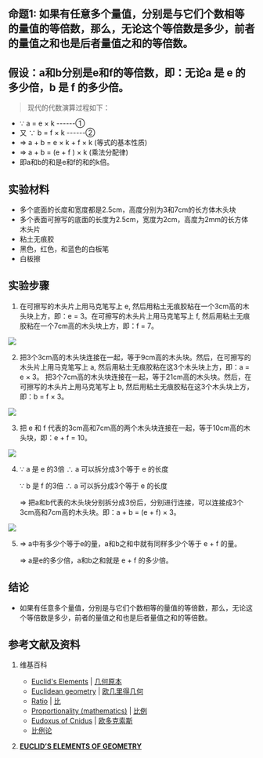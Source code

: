 ## 命题1: 如果有任意多个量值，分别是与它们个数相等的量值的等倍数，那么，无论这个等倍数是多少，前者的量值之和也是后者量值之和的等倍数。

## 假设：a和b分别是e和f的等倍数，即：无论a 是 e 的多少倍，b 是 f 的多少倍。

> 现代的代数演算过程如下：
>  
- ∵ a = e × k     ------①        
- 又 ∵ b = f × k  ------②
- => a + b = e × k + f × k (等式的基本性质)
- => a + b = (e + f ) × k  (乘法分配律)
- 即a和b的和是e和f的和的k倍。

## 实验材料

- 多个底面的长度和宽度都是2.5cm，高度分别为3和7cm的长方体木头块
- 多个表面可擦写的底面的长度为2.5cm，宽度为2cm，高度为2mm的长方体木头片
- 粘土无痕胶
- 黑色，红色，和蓝色的白板笔
- 白板擦

## 实验步骤

1. 在可擦写的木头片上用马克笔写上 e, 然后用粘土无痕胶粘在一个3cm高的木头块上方，即：e = 3。在可擦写的木头片上用马克笔写上 f, 然后用粘土无痕胶粘在一个7cm高的木头块上方，即：f = 7。

![](/images/欧几里得几何/欧几里得元素中典型的几何实验/卷5/命题1/1a1.jpg)

2. 把3个3cm高的木头块连接在一起，等于9cm高的木头块。然后，在可擦写的木头片上用马克笔写上 a, 然后用粘土无痕胶粘在这3个木头块上方，即：a = e × 3。 把3个7cm高的木头块连接在一起，等于21cm高的木头块。然后，在可擦写的木头片上用马克笔写上 b, 然后用粘土无痕胶粘在这3个木头块上方，即：b = f × 3。

![](/images/欧几里得几何/欧几里得元素中典型的几何实验/卷5/命题1/1a2.jpg)

3. 把 e 和 f 代表的3cm高和7cm高的两个木头块连接在一起，等于10cm高的木头块，即：e + f = 10。

![](/images/欧几里得几何/欧几里得元素中典型的几何实验/卷5/命题1/1a3.jpg)

4. ∵ a 是 e 的3倍 ∴ a 可以拆分成3个等于 e 的长度

	∵ b 是 f 的3倍 ∴ a 可以拆分成3个等于 e 的长度

	=> 把a和b代表的木头块分别拆分成3份后，分别进行连接，可以连接成3个3cm高和7cm高的木头块。即：a + b = (e + f) × 3。

![](/images/欧几里得几何/欧几里得元素中典型的几何实验/卷5/命题1/1a4.jpg)

5. => a中有多少个等于e的量，a和b之和中就有同样多少个等于 e + f 的量。

	=> a是e的多少倍，a和b之和就是 e + f 的多少倍。

## 结论

- 如果有任意多个量值，分别是与它们个数相等的量值的等倍数，那么，无论这个等倍数是多少，前者的量值之和也是后者量值之和的等倍数。

## 参考文献及资料

1. 维基百科
	- [Euclid's Elements](https://en.wikipedia.org/wiki/Euclid%27s_Elements) | [几何原本](https://zh.wikipedia.org/wiki/%E5%87%A0%E4%BD%95%E5%8E%9F%E6%9C%AC) 
	- [Euclidean geometry](https://en.wikipedia.org/wiki/Euclidean_geometry) | [欧几里得几何](https://zh.wikipedia.org/wiki/%E6%AC%A7%E5%87%A0%E9%87%8C%E5%BE%97%E5%87%A0%E4%BD%95) 
	- [Ratio](https://en.wikipedia.org/wiki/Ratio) | [比](https://zh.wikipedia.org/wiki/比) 
	- [Proportionality (mathematics)](https://en.wikipedia.org/wiki/Proportionality_(mathematics)) | [比例](https://zh.wikipedia.org/wiki/比例) 
	- [Eudoxus of Cnidus](https://en.wikipedia.org/wiki/Eudoxus_of_Cnidus) | [欧多克索斯](https://zh.wikipedia.org/wiki/欧多克索斯) 
	- [比例论](https://en.wikipedia.org/wiki/比例论)

2. [**EUCLID’S ELEMENTS OF GEOMETRY**](https://farside.ph.utexas.edu/books/Euclid/Elements.pdf) 